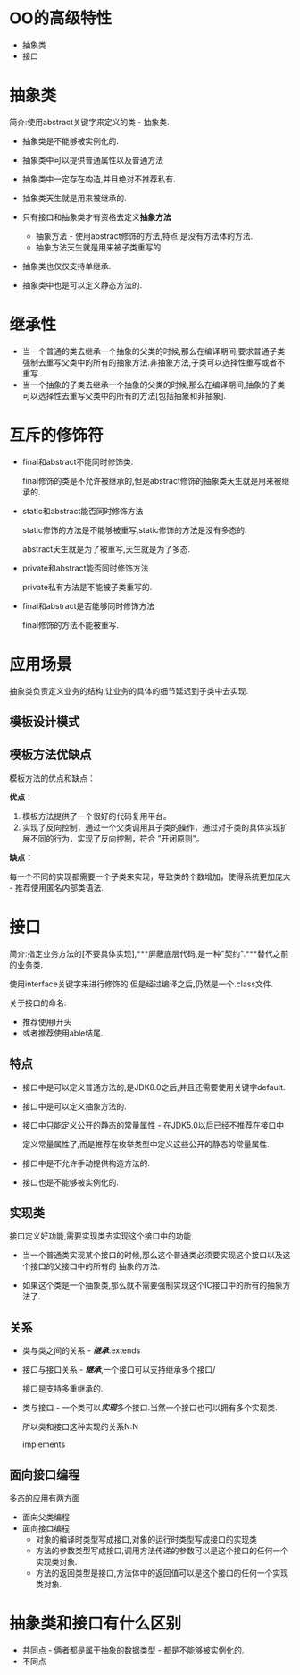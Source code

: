# OO的高级特性

* 抽象类
* 接口



# 抽象类

简介:使用abstract关键字来定义的类 - 抽象类.



* 抽象类是不能够被实例化的.
* 抽象类中可以提供普通属性以及普通方法
* 抽象类中一定存在构造,并且绝对不推荐私有.
* 抽象类天生就是用来被继承的.
* 只有接口和抽象类才有资格去定义**抽象方法**
  * 抽象方法 - 使用abstract修饰的方法,特点:是没有方法体的方法.
  * 抽象方法天生就是用来被子类重写的.

* 抽象类也仅仅支持单继承.
* 抽象类中也是可以定义静态方法的.



# 继承性

* 当一个普通的类去继承一个抽象的父类的时候,那么在编译期间,要求普通子类强制去重写父类中的所有的抽象方法.非抽象方法,子类可以选择性重写或者不重写.
* 当一个抽象的子类去继承一个抽象的父类的时候,那么在编译期间,抽象的子类可以选择性去重写父类中的所有的方法[包括抽象和非抽象].



# 互斥的修饰符

* final和abstract不能同时修饰类.

  final修饰的类是不允许被继承的,但是abstract修饰的抽象类天生就是用来被继承的.

* static和abstract能否同时修饰方法

  static修饰的方法是不能够被重写,static修饰的方法是没有多态的.

  abstract天生就是为了被重写,天生就是为了多态.

* private和abstract能否同时修饰方法

  private私有方法是不能被子类重写的.

* final和abstract是否能够同时修饰方法

  final修饰的方法不能被重写.



# 应用场景

抽象类负责定义业务的结构,让业务的具体的细节延迟到子类中去实现.



## 模板设计模式

## 模板方法优缺点

模板方法的优点和缺点：

**优点**：

1. 模板方法提供了一个很好的代码复用平台。
2. 实现了反向控制，通过一个父类调用其子类的操作，通过对子类的具体实现扩展不同的行为，实现了反向控制，符合 "开闭原则"。

**缺点：**

每一个不同的实现都需要一个子类来实现，导致类的个数增加，使得系统更加庞大 - 推荐使用匿名内部类语法.



# 接口

简介:指定业务方法的[不要具体实现],***屏蔽底层代码,是一种"契约".***替代之前的业务类.

使用interface关键字来进行修饰的.但是经过编译之后,仍然是一个.class文件.



关于接口的命名:

* 推荐使用I开头
* 或者推荐使用able结尾.



## 特点

* 接口中是可以定义普通方法的,是JDK8.0之后,并且还需要使用关键字default.

* 接口中是可以定义抽象方法的.

* 接口中只能定义公开的静态的常量属性 - 在JDK5.0以后已经不推荐在接口中

  定义常量属性了,而是推荐在枚举类型中定义这些公开的静态的常量属性.

* 接口中是不允许手动提供构造方法的.
* 接口也是不能够被实例化的.



## 实现类

接口定义好功能,需要实现类去实现这个接口中的功能

* 当一个普通类实现某个接口的时候,那么这个普通类必须要实现这个接口以及这个接口的父接口中的所有的 抽象的方法.

  

* 如果这个类是一个抽象类,那么就不需要强制实现这个IC接口中的所有的抽象方法了.



## 关系

* 类与类之间的关系 - ***继承***.extends

* 接口与接口关系 - ***继承***,一个接口可以支持继承多个接口/

  接口是支持多重继承的.

* 类与接口 - 一个类可以***实现***多个接口.当然一个接口也可以拥有多个实现类.

  所以类和接口这种实现的关系N:N

  implements



## 面向接口编程

多态的应用有两方面

* 面向父类编程
* 面向接口编程
  * 对象的编译时类型写成接口,对象的运行时类型写成接口的实现类
  * 方法的参数类型写成接口,调用方法传递的参数可以是这个接口的任何一个实现类对象.
  * 方法的返回类型是接口,方法体中的返回值可以是这个接口的任何一个实现类对象.



# 抽象类和接口有什么区别

* 共同点 - 俩者都是属于抽象的数据类型 - 都是不能够被实例化的.
* 不同点







